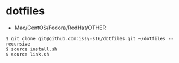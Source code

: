 # dotfiles

- Mac/CentOS/Fedora/RedHat/OTHER
```
$ git clone git@github.com:issy-s16/dotfiles.git ~/dotfiles --recursive
$ source install.sh
$ source link.sh
```
